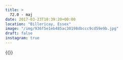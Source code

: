 ```yaml
---
title: >
  72.0 - maj
date: 2017-03-23T10:39:20+00:00
location: "Billericay, Essex"
image: "/img/936f5e1eb485ac30198dbccc9cd59e9b.jpg"
draft: false
instagram: true
---
```


{{<photo src="/img/936f5e1eb485ac30198dbccc9cd59e9b.jpg">}}
